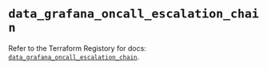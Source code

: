 # `data_grafana_oncall_escalation_chain`

Refer to the Terraform Registory for docs: [`data_grafana_oncall_escalation_chain`](https://registry.terraform.io/providers/grafana/grafana/3.16.0/docs/data-sources/oncall_escalation_chain).
